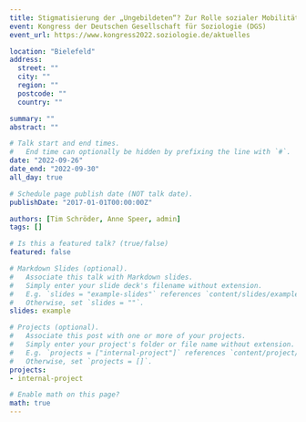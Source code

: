 ```yaml
---
title: Stigmatisierung der „Ungebildeten“? Zur Rolle sozialer Mobilität, meritokratischer Ideologie und von Netzwerkkontakten
event: Kongress der Deutschen Gesellschaft für Soziologie (DGS)
event_url: https://www.kongress2022.soziologie.de/aktuelles

location: "Bielefeld"
address:
  street: ""
  city: ""
  region: ""
  postcode: ""
  country: ""

summary: ""
abstract: ""

# Talk start and end times.
#   End time can optionally be hidden by prefixing the line with `#`.
date: "2022-09-26"
date_end: "2022-09-30"
all_day: true

# Schedule page publish date (NOT talk date).
publishDate: "2017-01-01T00:00:00Z"

authors: [Tim Schröder, Anne Speer, admin]
tags: []

# Is this a featured talk? (true/false)
featured: false

# Markdown Slides (optional).
#   Associate this talk with Markdown slides.
#   Simply enter your slide deck's filename without extension.
#   E.g. `slides = "example-slides"` references `content/slides/example-slides.md`.
#   Otherwise, set `slides = ""`.
slides: example

# Projects (optional).
#   Associate this post with one or more of your projects.
#   Simply enter your project's folder or file name without extension.
#   E.g. `projects = ["internal-project"]` references `content/project/deep-learning/index.md`.
#   Otherwise, set `projects = []`.
projects:
- internal-project

# Enable math on this page?
math: true
---
```


